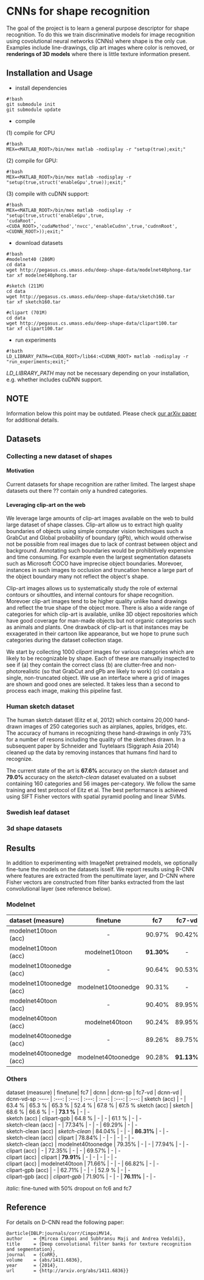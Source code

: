 # CNNs for shape recognition

The goal of the project is to learn a general purpose descriptor for shape recognition. To do this we train discriminative models for image recognition using covolutional neural networks (CNNs) where shape is the only cue. Examples include line-drawings, clip art images where color is removed, or **renderings of 3D models** where there is little texture information present. 

## Installation and Usage

* install dependencies
``` 
#!bash
git submodule init
git submodule update
```
* compile

(1) compile for CPU
``` 
#!bash
MEX=<MATLAB_ROOT>/bin/mex matlab -nodisplay -r "setup(true);exit;"
```
(2) compile for GPU: 
``` 
#!bash
MEX=<MATLAB_ROOT>/bin/mex matlab -nodisplay -r "setup(true,struct('enableGpu',true));exit;"
```
(3) compile with cuDNN support: 
``` 
#!bash
MEX=<MATLAB_ROOT>/bin/mex matlab -nodisplay -r "setup(true,struct('enableGpu',true,
'cudaRoot',<CUDA_ROOT>,'cudaMethod','nvcc','enableCudnn',true,'cudnnRoot',<CUDNN_ROOT>));exit;"
```
* download datasets 
```
#!bash
#modelnet40 (286M)
cd data
wget http://pegasus.cs.umass.edu/deep-shape-data/modelnet40phong.tar
tar xf modelnet40phong.tar

#sketch (211M)
cd data
wget http://pegasus.cs.umass.edu/deep-shape-data/sketch160.tar
tar xf sketch160.tar

#clipart (701M)
cd data
wget http://pegasus.cs.umass.edu/deep-shape-data/clipart100.tar
tar xf clipart100.tar
```
* run experiments
```
#!bath
LD_LIBRARY_PATH=<CUDA_ROOT>/lib64:<CUDNN_ROOT> matlab -nodisplay -r "run_experiments;exit;"
```
*LD_LIBRARY_PATH* may not be necessary depending on your installation, e.g. whether includes cuDNN support. 

## **NOTE**
Information below this point may be outdated. Please check [our arXiv paper](http://arxiv.org/abs/1505.00880) for additional details. 

## Datasets

### Collecting a new dataset of shapes

#### Motivation ####
Current datasets for shape recognition are rather limited. The largest shape datasets out there ?? contain only a hundred categories. 

#### Leveraging clip-art on the web ###
We leverage large amounts of clip-art images available on the web to build large dataset of shape classes. Clip-art allow us to extract high quality boundaries of objects using simple computer vision techniques such a GrabCut and Global probability of boundary (gPb), which would otherwise not be possible from real images due to lack of contrast between object and background. Annotating such boundaries would be prohibitively expensive and time consuming. For example even the largest segmentation datasets such as Microsoft COCO have imprecise object boundaries. Morevoer, instances in such images to occlusion and truncation hence a large part of the object boundary many not reflect the object's shape. 

Clip-art images allows us to systematically study the role of external contours or sihouttles, and internal contours for shape recognition. Morevoer clip-art images tend to be higher quality unlike hand drawings and reflect the true shape of the object more. There is also a wide range of categories for which clip-art is available, unlike 3D object repositories which have good coverage for man-made objects but not organic categories such as animals and plants. One drawback of clip-art is that instances may be exxagerated in their cartoon like appearance, but we hope to prune such categories during the dataset collection stage. 

We start by collecting 1000 _clipart_ images for various categories which are likely to be recognizable by shape. Each of these are manually inspected to see if (a) they contain the correct class (b) are clutter-free and non-photorealistic (so that GrabCut and gPb are likely to work) (c) contain a single, non-truncated object. We use an interface where a grid of images are shown and good ones are selected. It takes less than a second to process each image, making this pipeline fast.


### Human sketch dataset

The human sketch dataset (Eitz et al, 2012) which contains 20,000 hand-drawn images of 250 categories such as airplanes, apples, bridges, etc. The accuracy of humans in recognizing these hand-drawings in only 73% for a number of resons including the quality of the sketches drawn. In a subsequent paper by Schneider and Tuytelaars (Siggraph Asia 2014) cleaned up the data by removing instances that humans find hard to recognize.

The current state of the art is **67.6%** accuracy on the _sketch_ dataset and **79.0%** accuracy on the _sketch-clean_ dataset evaluated on a subset containing 160 categories and 56 images per-category. We follow the same training and test protocol of Eitz et al. The best performance is achieved using SIFT Fisher vectors with spatial pyramid pooling and linear SVMs. 

### Swedish leaf dataset

### 3d shape datasets

## Results

In addition to experimenting with ImageNet pretrained models, we optionally fine-tune the models on the datasets isself. We report results using R-CNN where features are extracted from the penultimate layer, and D-CNN where Fisher vectors are constructed from filter banks extracted from the last convolutional layer (see reference below).

### Modelnet

 dataset (measure) | finetune| fc7 | fc7-vd 
 :---- | :---: | :---: | :---: | 
 modelnet10toon (acc) | - | 90.97% | 90.42% 
 modelnet10toon (acc) | modelnet10toon | **91.30%** | - 
 modelnet10toonedge (acc) | - | 90.64% | 90.53% 
 modelnet10toonedge (acc) | modelnet10toonedge | 90.31% | - 
 modelnet40toon (acc) | - | 90.40% | 89.95% 
 modelnet40toon (acc) | modelnet40toon | 90.24% | 89.95% 
 modelnet40toonedge (acc) | - | 89.26% | 89.75% 
 modelnet40toonedge (acc) | modelnet40toonedge | 90.28% | **91.13%** 
 
### Others
 dataset (measure) | finetune| fc7 | dcnn | dcnn-sp | fc7-vd | dcnn-vd | dcnn-vd-sp
 :---- | :---: | :---: | :---: | :---: | :---: | :---: |
 sketch (acc) | - | 63.4 % | 65.3 % | 65.3 % | 52.4 % | 67.8 % | 67.5 % 
 sketch (acc) | sketch | 68.6 % | 66.6 % | - | **73.1 %** | - | -  
 sketch (acc) | clipart-gpb | 64.8 % | - | - | 61.1 % | - | -  
 sketch-clean (acc) | - | 77.34% | - | - | 69.29% | - | -  
 sketch-clean (acc) | *sketch-clean* | 84.04% | - | - | **86.31%** | - | -  
 sketch-clean (acc) | clipart | 78.84% | - | - | - | - | -  
 sketch-clean (acc) | modelnet40toonedge | 79.35% | - | - | 77.94% | - | -  
 clipart (acc) | - | 72.35% | - | - | 69.57% | - | -  
 clipart (acc) | clipart | **79.91%** | - | - | - | - | -  
 clipart (acc) | modelnet40toon | 71.66% | - | - | 66.82% | - | -  
 clipart-gpb (acc) | - | 62.71% | - | - | 52.9 % | - | -  
 clipart-gpb (acc) | *clipart-gpb* | 71.90% | - | - | **76.11%** | - | -  

*italic*: fine-tuned with 50% dropout on fc6 and fc7

## Reference

For details on D-CNN read the following paper:

	@article{DBLP:journals/corr/CimpoiMV14,
  	author    = {Mircea Cimpoi and Subhransu Maji and Andrea Vedaldi},
  	title     = {Deep convolutional filter banks for texture recognition and segmentation},
  	journal   = {CoRR},
  	volume    = {abs/1411.6836},
 	year      = {2014},
  	url       = {http://arxiv.org/abs/1411.6836}}